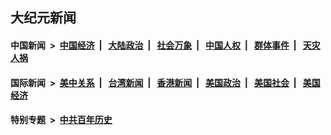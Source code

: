 ## 大纪元新闻

#### 中国新闻 &nbsp;>&nbsp; [中国经济](indexes/ncid283/README.md?05202045) &nbsp;| &nbsp; [大陆政治](indexes/ncid277/README.md?05202045) &nbsp;| &nbsp; [社会万象](indexes/ncid282/README.md?05202045) &nbsp;| &nbsp; [中国人权](indexes/ncid278/README.md?05202045) &nbsp;| &nbsp; [群体事件](indexes/ncid279/README.md?05202045) &nbsp;| &nbsp; [天灾人祸](indexes/ncid280/README.md?05202045)

#### 国际新闻 &nbsp;>&nbsp; [美中关系](indexes/nf1412576/README.md?05202045) &nbsp;| &nbsp; [台湾新闻](indexes/ncid1349361/README.md?05202045) &nbsp;| &nbsp; [香港新闻](indexes/ncid1349362/README.md?05202045) &nbsp;| &nbsp; [美国政治](indexes/ncid1078159/README.md?05202045) &nbsp;| &nbsp; [美国社会](indexes/ncid1078160/README.md?05202045) &nbsp;| &nbsp; [美国经济](indexes/ncid1078158/README.md?05202045)

#### 特别专题 &nbsp;>&nbsp; [中共百年历史](https://github.com/epoch-news/epoch-special/blob/master/README.md?05202045)  
